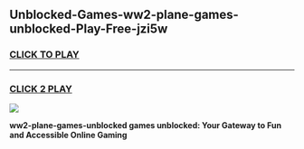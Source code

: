 
## Unblocked-Games-ww2-plane-games-unblocked-Play-Free-jzi5w
<h3>
<a href="https://premium76.site?title=ww2-plane-games-unblocked&ref=10A">CLICK TO PLAY</a></h3>
<hr>

<h3>
<a href="https://premium76.site?title=ww2-plane-games-unblocked&ref=10A">CLICK 2 PLAY</a>
  
</h3>

<a href="https://premium76.site?title=ww2-plane-games-unblocked&ref=10A"><img src="https://clearcache.store/games.png"></a>


**ww2-plane-games-unblocked games unblocked: Your Gateway to Fun and Accessible Online Gaming**
